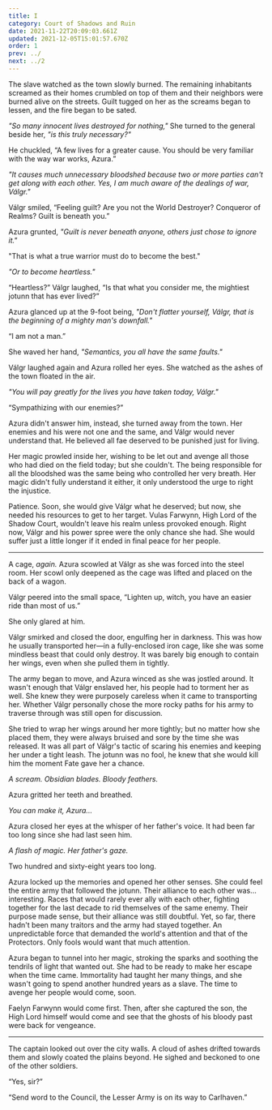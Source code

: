 ```yaml
---
title: I
category: Court of Shadows and Ruin
date: 2021-11-22T20:09:03.661Z
updated: 2021-12-05T15:01:57.670Z
order: 1
prev: ../
next: ../2
---
```

The slave watched as the town slowly burned. The remaining inhabitants screamed as their homes crumbled on top of them and their neighbors were burned alive on the streets. Guilt tugged on her as the screams began to lessen, and the fire began to be sated.

*"So many innocent lives destroyed for nothing,"* She turned to the general beside her, *"is this truly necessary?"*

He chuckled, “A few lives for a greater cause. You should be very familiar with the way war works, Azura.”

*"It causes much unnecessary bloodshed because two or more parties can't get along with each other. Yes, I am much aware of the dealings of war, Válgr."*

Válgr smiled, “Feeling guilt? Are you not the World Destroyer? Conqueror of Realms? Guilt is beneath you.”

Azura grunted, *"Guilt is never beneath anyone, others just chose to ignore it."*

"That is what a true warrior must do to become the best."

*"Or to become heartless."*

“Heartless?” Válgr laughed, “Is that what you consider me, the mightiest jotunn that has ever lived?”

Azura glanced up at the 9-foot being, *"Don't flatter yourself, Válgr, that is the beginning of a mighty man's downfall."*

“I am not a man.”

She waved her hand, *"Semantics, you all have the same faults."*

Válgr laughed again and Azura rolled her eyes. She watched as the ashes of the town floated in the air.

*"You will pay greatly for the lives you have taken today, Válgr."*

“Sympathizing with our enemies?”

Azura didn't answer him, instead, she turned away from the town. Her enemies and his were not one and the same, and Válgr would never understand that. He believed all fae deserved to be punished just for living.

Her magic prowled inside her, wishing to be let out and avenge all those who had died on the field today; but she couldn't. The being responsible for all the bloodshed was the same being who controlled her very breath. Her magic didn't fully understand it either, it only understood the urge to right the injustice.

Patience. Soon, she would give Válgr what he deserved; but now, she needed his resources to get to her target. Vulas Farwynn, High Lord of the Shadow Court, wouldn't leave his realm unless provoked enough. Right now, Válgr and his power spree were the only chance she had. She would suffer just a little longer if it ended in final peace for her people.

- - -

A cage, *again.* Azura scowled at Válgr as she was forced into the steel room. Her scowl only deepened as the cage was lifted and placed on the back of a wagon.

Válgr peered into the small space, “Lighten up, witch, you have an easier ride than most of us.”

She only glared at him.

Válgr smirked and closed the door, engulfing her in darkness. This was how he usually transported her—in a fully-enclosed iron cage, like she was some mindless beast that could only destroy. It was barely big enough to contain her wings, even when she pulled them in tightly.

The army began to move, and Azura winced as she was jostled around. It wasn't enough that Válgr enslaved her, his people had to torment her as well. She knew they were purposely careless when it came to transporting her. Whether Válgr personally chose the more rocky paths for his army to traverse through was still open for discussion.

She tried to wrap her wings around her more tightly; but no matter how she placed them, they were always bruised and sore by the time she was released. It was all part of Válgr's tactic of scaring his enemies and keeping her under a tight leash. The jotunn was no fool, he knew that she would kill him the moment Fate gave her a chance.

*A scream. Obsidian blades. Bloody feathers.*

Azura gritted her teeth and breathed.

*You can make it, Azura...*

Azura closed her eyes at the whisper of her father's voice. It had been far too long since she had last seen him.

*A flash of magic. Her father's gaze.*

Two hundred and sixty-eight years too long.

Azura locked up the memories and opened her other senses. She could feel the entire army that followed the jotunn. Their alliance to each other was... interesting. Races that would rarely ever ally with each other, fighting together for the last decade to rid themselves of the same enemy. Their purpose made sense, but their alliance was still doubtful. Yet, so far, there hadn't been many traitors and the army had stayed together. An unpredictable force that demanded the world's attention and that of the Protectors. Only fools would want that much attention.

Azura began to tunnel into her magic, stroking the sparks and soothing the tendrils of light that wanted out. She had to be ready to make her escape when the time came. Immortality had taught her many things, and she wasn't going to spend another hundred years as a slave. The time to avenge her people would come, soon.

Faelyn Farwynn would come first. Then, after she captured the son, the High Lord himself would come and see that the ghosts of his bloody past were back for vengeance.

- - -

The captain looked out over the city walls. A cloud of ashes drifted towards them and slowly coated the plains beyond. He sighed and beckoned to one of the other soldiers.

“Yes, sir?”

“Send word to the Council, the Lesser Army is on its way to Carlhaven.”